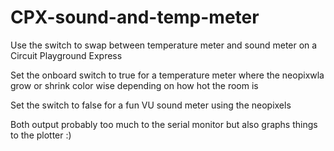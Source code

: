 # CPX-sound-and-temp-meter
Use the switch to swap between temperature meter and sound meter on a Circuit Playground Express

Set the onboard switch to true for a temperature meter where the neopixwla grow or shrink color wise depending on how hot the room is

Set the switch to false for a fun VU sound meter using the neopixels

Both output probably too much to the serial monitor but also graphs things to the plotter :)
